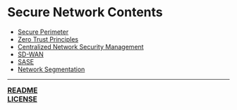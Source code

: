 # Secure Network Contents
- [Secure Perimeter](https://github.com/ryancranie/cybersecurity-osint/blob/main/Notes/Secure%20Network/Secure%20Perimeter.md)
- [Zero Trust Principles](https://github.com/ryancranie/cybersecurity-osint/blob/main/Notes/Secure%20Network/Zero%20Trust%20Principles.md)
- [Centralized Network Security Management](https://github.com/ryancranie/cybersecurity-osint/blob/main/Notes/Secure%20Network/Centralized%20Network%20Security%20Management.md)
- [SD-WAN](https://github.com/ryancranie/cybersecurity-osint/blob/main/Notes/Secure%20Network/SD-WAN.md)
- [SASE](https://github.com/ryancranie/cybersecurity-osint/blob/main/Notes/Secure%20Network/SASE.md)
- [Network Segmentation](https://github.com/ryancranie/cybersecurity-osint/blob/main/Notes/Secure%20Network/Network%20Segmentation.md)

---
<font size=3><b>[README](https://github.com/ryancranie/cybersecurity-osint/blob/main/README.md)<br>
[LICENSE](https://github.com/ryancranie/cybersecurity-osint/blob/main/LICENSE)</b></font>